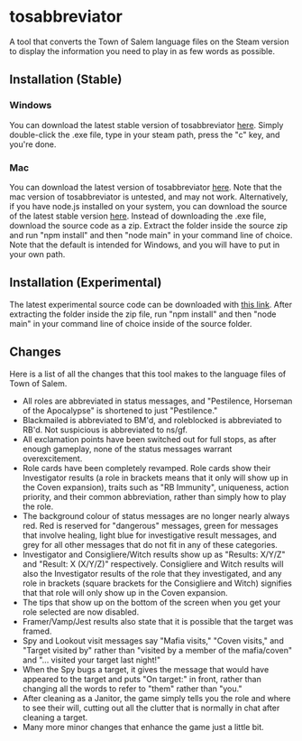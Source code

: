 # tosabbreviator
A tool that converts the Town of Salem language files on the Steam version to display the information you need to play in as few words as possible.

## Installation (Stable)
### Windows
You can download the latest stable version of tosabbreviator [here](https://github.com/atenfyr/tosabbreviator/releases). Simply double-click the .exe file, type in your steam path, press the "c" key, and you're done.
### Mac
You can download the latest version of tosabbreviator [here](https://github.com/atenfyr/tosabbreviator/releases). Note that the mac version of tosabbreviator is untested, and may not work. Alternatively, if you have node.js installed on your system, you can download the source of the latest stable version [here](https://github.com/atenfyr/tosabbreviator/releases). Instead of downloading the .exe file, download the source code as a zip. Extract the folder inside the source zip and run "npm install" and then "node main" in your command line of choice. Note that the default is intended for Windows, and you will have to put in your own path.

## Installation (Experimental)
The latest experimental source code can be downloaded with [this link](https://github.com/atenfyr/tosabbreviator/archive/master.zip). After extracting the folder inside the zip file, run "npm install" and then "node main" in your command line of choice inside of the source folder.

## Changes
Here is a list of all the changes that this tool makes to the language files of Town of Salem.
- All roles are abbreviated in status messages, and "Pestilence, Horseman of the Apocalypse" is shortened to just "Pestilence."
- Blackmailed is abbreviated to BM'd, and roleblocked is abbreviated to RB'd. Not suspicious is abbreviated to ns/gf.
- All exclamation points have been switched out for full stops, as after enough gameplay, none of the status messages warrant overexcitement.
- Role cards have been completely revamped. Role cards show their Investigator results (a role in brackets means that it only will show up in the Coven expansion), traits such as "RB Immunity", uniqueness, action priority, and their common abbreviation, rather than simply how to play the role.
- The background colour of status messages are no longer nearly always red. Red is reserved for "dangerous" messages, green for messages that involve healing, light blue for investigative result messages, and grey for all other messages that do not fit in any of these categories.
- Investigator and Consigliere/Witch results show up as "Results: X/Y/Z" and "Result: X (X/Y/Z)" respectively. Consigliere and Witch results will also the Investigator results of the role that they investigated, and any role in brackets (square brackets for the Consigliere and Witch) signifies that that role will only show up in the Coven expansion.
- The tips that show up on the bottom of the screen when you get your role selected are now disabled.
- Framer/Vamp/Jest results also state that it is possible that the target was framed.
- Spy and Lookout visit messages say "Mafia visits," "Coven visits," and "Target visited by" rather than "visited by a member of the mafia/coven" and "... visited your target last night!"
- When the Spy bugs a target, it gives the message that would have appeared to the target and puts "On target:" in front, rather than changing all the words to refer to "them" rather than "you."
- After cleaning as a Janitor, the game simply tells you the role and where to see their will, cutting out all the clutter that is normally in chat after cleaning a target.
- Many more minor changes that enhance the game just a little bit.
